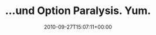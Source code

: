 ---
retweeted: false
source: <a href="http://termtter.org/" rel="nofollow">Termtter</a>
entities:
  hashtags: []
  symbols: []
  user_mentions: []
  urls: []
display_text_range:
- '0'
- '27'
favorite_count: '0'
id_str: '25694659310'
truncated: false
retweet_count: '0'
id: '25694659310'
created_at: Mon Sep 27 15:07:11 +0000 2010
favorited: false
full_text: "…und Option Paralysis. Yum."
lang: en
tags:
- pesos:twitter
date: '2010-09-27T15:07:11+00:00'
src: https://twitter.com/bascht/status/25694659310
original_url: https://twitter.com/bascht/status/25694659310
type: twitter_tweet
text: "…und Option Paralysis. Yum."
title: "…und Option Paralysis. Yum."

---